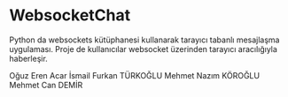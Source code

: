# WebsocketChat
Python da websockets kütüphanesi kullanarak tarayıcı tabanlı mesajlaşma uygulaması.
Proje de kullanıcılar websocket üzerinden tarayıcı aracılığıyla haberleşir.

Oğuz Eren Acar 
İsmail Furkan TÜRKOĞLU 
Mehmet Nazım KÖROĞLU 
Mehmet Can DEMİR
